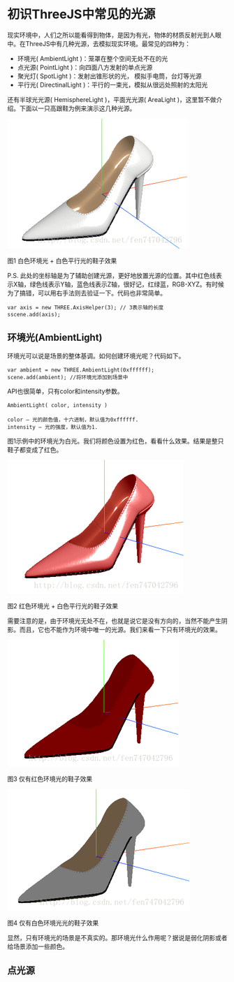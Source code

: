 # 初识ThreeJS中常见的光源

现实环境中，人们之所以能看得到物体，是因为有光，物体的材质反射光到人眼中。在ThreeJS中有几种光源，去模拟现实环境。最常见的四种为：

- 环境光( AmbientLight )：笼罩在整个空间无处不在的光
- 点光源( PointLight )：向四面八方发射的单点光源
- 聚光灯( SpotLight )：发射出锥形状的光， 模拟手电筒，台灯等光源
- 平行光( DirectinalLight )：平行的一束光，模拟从很远处照射的太阳光

还有半球光光源( HemisphereLight )，平面光光源( AreaLight )，这里暂不做介绍。下面以一只高跟鞋为例来演示这几种光源。

![img](../images/three3D/shoes_1.png)

图1 白色环境光 + 白色平行光的鞋子效果

P.S. 此处的坐标轴是为了辅助创建光源，更好地放置光源的位置。其中红色线表示X轴，绿色线表示Y轴，蓝色线表示Z轴，很好记，红绿蓝，RGB-XYZ。有时候为了搞错，可以用右手法则去验证一下。代码也非常简单。

```
var axis = new THREE.AxisHelper(3); // 3表示轴的长度
sscene.add(axis);
```

## 环境光(AmbientLight)

环境光可以说是场景的整体基调。如何创建环境光呢？代码如下。

```
var ambient = new THREE.AmbientLight(0xffffff);
scene.add(ambient); //将环境光添加到场景中
```

API也很简单，只有color和intensity参数。

```
AmbientLight( color, intensity )

color — 光的颜色值，十六进制，默认值为0xffffff.
intensity — 光的强度，默认值为1.
```

图1示例中的环境光为白光。我们将颜色设置为红色，看看什么效果。结果是整只鞋子都变成了红色。

![img](../images/three3D/shoes_2.png)

图2 红色环境光 + 白色平行光的鞋子效果

需要注意的是，由于环境光无处不在，也就是说它是没有方向的，当然不能产生阴影。而且，它也不能作为环境中唯一的光源。我们来看一下只有环境光的效果。

![img](../images/three3D/shoes_3.png)

图3 仅有红色环境光的鞋子效果

![img](../images/three3D/shoes_4.png)

图4 仅有白色环境光光的鞋子效果

显然，只有环境光的场景是不真实的。那环境光什么作用呢？据说是弱化阴影或者给场景添加一些颜色。

## 点光源
